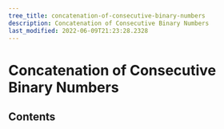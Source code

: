 ```yaml
---
tree_title: concatenation-of-consecutive-binary-numbers
description: Concatenation of Consecutive Binary Numbers
last_modified: 2022-06-09T21:23:28.2328
---
```


# Concatenation of Consecutive Binary Numbers

## Contents
